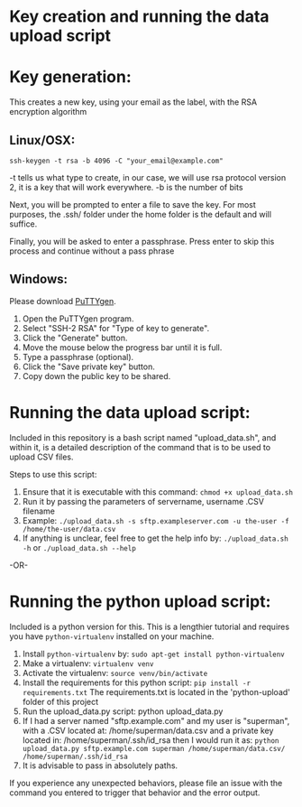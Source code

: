 Key creation and running the data upload script
===============================================

# Key generation:

This creates a new key, using your email as the label, with the
RSA encryption algorithm

## Linux/OSX:
`ssh-keygen -t rsa -b 4096 -C "your_email@example.com"`

-t tells us what type to create, in our case, we will use rsa protocol version 2, it is a key that will work everywhere.
-b is the number of bits

Next, you will be prompted to enter a file to save the key.  For most purposes, the .ssh/ folder under the home
folder is the default and will suffice.

Finally, you will be asked to enter a passphrase.  Press enter to skip this process and continue without a pass phrase


## Windows:
Please download [PuTTYgen](http://www.chiark.greenend.org.uk/~sgtatham/putty/download.html).

1. Open the PuTTYgen program.
2. Select "SSH-2 RSA" for "Type of key to generate".
3. Click the "Generate" button.
4. Move the mouse below the progress bar until it is full.
5. Type a passphrase (optional).
6. Click the "Save private key" button.
7. Copy down the public key to be shared.

# Running the data upload script:
Included in this repository is a bash script named
"upload_data.sh", and within it, is a detailed description
of the command that is to be used to upload CSV files.

Steps to use this script:

1. Ensure that it is executable with this command:
   `chmod +x upload_data.sh`
2. Run it by passing the parameters of servername, username
   .CSV filename
3. Example:
   `./upload_data.sh -s sftp.exampleserver.com -u the-user
   -f /home/the-user/data.csv`
4. If anything is unclear, feel free to get the help info
   by:
   `./upload_data.sh -h` or `./upload_data.sh --help`

-OR-

# Running the python upload script:
Included is a python version for this.  This is a lengthier
tutorial and requires you have `python-virtualenv` installed
on your machine.

1. Install `python-virtualenv` by:
   `sudo apt-get install python-virtualenv`
2. Make a virtualenv:  `virtualenv venv`
3. Activate the virtualenv: `source venv/bin/activate`
4. Install the requirements for this python script:
   `pip install -r requirements.txt`
   The requirements.txt is located in the 'python-upload'
   folder of this project
5. Run the upload_data.py script:
   python upload_data.py <servername> <user> <path to file>
   <path to private key>
6. If I had a server named "sftp.example.com" and my user is
   "superman", with a .CSV located at:
   /home/superman/data.csv and a private key located in:
   /home/superman/.ssh/id_rsa then I would run it as:
   `python upload_data.py sftp.example.com superman
   /home/superman/data.csv/ /home/superman/.ssh/id_rsa`
7.  It is advisable to pass in absolutely paths.

If you experience any unexpected behaviors, please file an
issue with the command you entered to trigger that behavior
and the error output.
